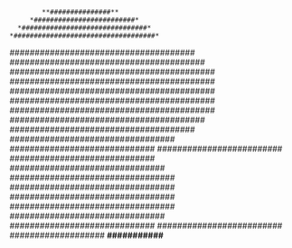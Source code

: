             **###############**
         *#########################*      
      *###############################*
    *###################################*
   *#####################################*
  *#######################################*
 *#########################################*
 *#########################################*
 *#########################################*
 *#########################################*
 *#########################################*
  *#######################################*
   *#####################################*
    *##########*#############*##########*
      *####*#####################*####*
         *#########################*
       *#############################*
      *###############################*
     *#################################*
     *#################################*
     *#################################*
     *#################################*
      *###############################*
       *#############################*
         *#########################*
            *###################*
               **###########**
 

 

